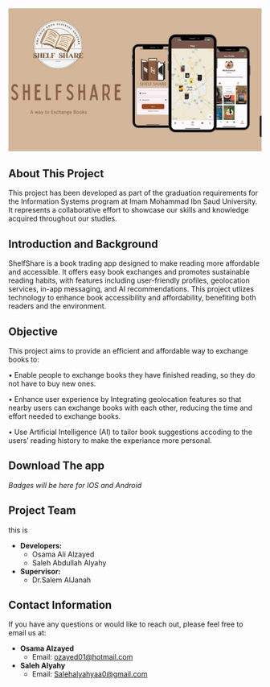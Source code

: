 <img src="shle_share/assets/images/ShelfShareReadme.png" alt="ShelfShare Image" />


## About This Project
This project has been developed as part of the graduation requirements for the Information Systems program at Imam Mohammad Ibn Saud University. It represents a collaborative effort to showcase our skills and knowledge acquired throughout our studies.



## Introduction and Background

ShelfShare is a book trading app designed to make reading more affordable and accessible. It offers easy book exchanges and promotes sustainable reading habits, with features including user-friendly profiles, geolocation services, in-app messaging, and AI recommendations. This project utlizes technology to enhance book accessibility and affordability, benefiting both readers and the environment.

## Objective 

This project aims to provide an efficient and affordable way to exchange books to:

• Enable people to exchange books they have finished reading, so they do not have to buy new ones.

• Enhance user experience by Integrating geolocation features so that nearby users can exchange books with each other, reducing the time and effort needed to exchange books. 

• Use Artificial Intelligence (AI) to tailor book suggestions accoding to the users’ reading history to make the experiance more personal.


## Download The app 

*Badges will be here for IOS and Android*



## Project Team
this is 
- **Developers:**
  - Osama Ali Alzayed
  - Saleh Abdullah Alyahy
- **Supervisor:**
  - Dr.Salem AlJanah

## Contact Information
If you have any questions or would like to reach out, please feel free to email us at:

- **Osama Alzayed**
  - Email: ozayed01@hotmail.com
- **Saleh Alyahy**
  - Email: Salehalyahyaa0@gmail.com
